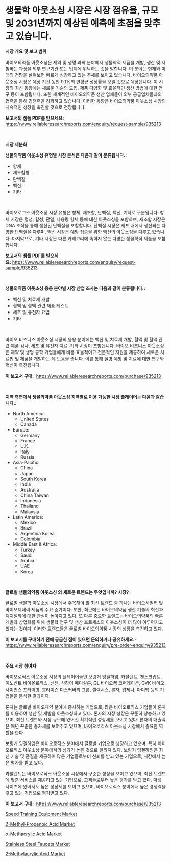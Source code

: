 <p><h1>생물학 아웃소싱 시장은 시장 점유율, 규모 및 2031년까지 예상된 예측에 초점을 맞추고 있습니다.</h1></p><p><strong>시장 개요 및 보고 범위</strong></p>
<p><p>바이오의약품 아웃소싱은 제약 및 생명 과학 분야에서 생물학적 제품을 개발, 생산 및 시험하는 과정을 외부 연구기관 또는 업체에 위탁하는 것을 말합니다. 이 분야는 현재와 미래의 전망을 살펴보면 빠르게 성장하고 있는 추세를 보이고 있습니다. 바이오의약품 아웃소싱 시장은 예상 기간 동안 9.1%의 연평균 성장률을 보일 것으로 예상됩니다. 이 시장의 최신 동향에는 새로운 기술의 도입, 제품 다양화 및 효율적인 생산 방법에 대한 연구 등이 포함됩니다. 또한 세계적인 바이오의약품 생산 업체들이 외부 공급업체들과의 협력을 통해 경쟁력을 강화하고 있습니다. 이러한 동향은 바이오의약품 아웃소싱 시장의 지속적인 성장을 촉진할 것으로 전망됩니다.</p></p>
<p><strong>보고서의 샘플 PDF를 받으세요:</strong> <a href="https://www.reliableresearchreports.com/enquiry/request-sample/935213">https://www.reliableresearchreports.com/enquiry/request-sample/935213</a></p>
<p>&nbsp;</p>
<p><strong>시장 세분화</strong></p>
<p><strong>생물의약품 아웃소싱 유형별 시장 분석은 다음과 같이 분류됩니다.:</strong></p>
<p><ul><li>항체</li><li>재조합형</li><li>단백질</li><li>백신</li><li>기타</li></ul></p>
<p>&nbsp;</p>
<p><p>바이오로그스 아웃소싱 시장 유형은 항체, 재조합, 단백질, 백신, 기타로 구분됩니다. 항체 시장은 혈청, 합성, 단일, 다용량 항체 등에 대한 아웃소싱을 포함하며, 재조합 시장은 DNA 조작을 통해 생산된 단백질을 포함합니다. 단백질 시장은 세포 내에서 생산되는 다양한 단백질을 다루며, 백신 시장은 예방 접종을 위한 백신의 아웃소싱을 다루고 있습니다. 마지막으로, 기타 시장은 다른 카테고리에 속하지 않는 다양한 생물학적 제품을 포함합니다.</p></p>
<p><strong>보고서의 샘플 PDF를 받으세요:</strong>&nbsp;<a href="https://www.reliableresearchreports.com/enquiry/request-sample/935213">https://www.reliableresearchreports.com/enquiry/request-sample/935213</a></p>
<p>&nbsp;</p>
<p><strong> 생물의약품 아웃소싱 응용 분야별 시장 산업 조사는 다음과 같이 분류됩니다.:</strong></p>
<p><ul><li>백신 및 치료제 개발</li><li>혈액 및 혈액 관련 제품 테스트</li><li>세포 및 유전자 요법</li><li>기타</li></ul></p>
<p>&nbsp;</p>
<p><p>바이오 비즈니스 아웃소싱 시장의 응용 분야에는 백신 및 치료제 개발, 혈액 및 혈액 관련 제품 검사, 세포 및 유전자 치료, 기타 시장이 포함됩니다. 바이오 비즈니스 아웃소싱은 제약 및 생명 공학 기업들에게 비용 효율적이고 전문적인 지원을 제공하여 새로운 치료법 및 제품을 개발하는 데 도움을 줍니다. 이를 통해 질병 예방 및 치료에 대한 연구와 혁신이 촉진됩니다.</p></p>
<p><strong>이 보고서 구매:</strong>&nbsp; <a href="https://www.reliableresearchreports.com/purchase/935213">https://www.reliableresearchreports.com/purchase/935213</a></p>
<p>&nbsp;</p>
<p><strong>지역 측면에서 생물의약품 아웃소싱 지역별로 이용 가능한 시장 플레이어는 다음과 같습니다.:</strong></p>
<p><ul>
    <li>
        North America:
        <ul>
            <li>United States</li>
            <li>Canada</li>
        </ul>
    </li>
    <li>
        Europe:
        <ul>
            <li>Germany</li>
            <li>France</li>
            <li>U.K.</li>
            <li>Italy</li>
            <li>Russia</li>
        </ul>
    </li>
    <li>
        Asia-Pacific:
        <ul>
            <li>China</li>
            <li>Japan</li>
            <li>South Korea</li>
            <li>India</li>
            <li>Australia</li>
            <li>China Taiwan</li>
            <li>Indonesia</li>
            <li>Thailand</li>
            <li>Malaysia</li>
        </ul>
    </li>
    <li>
        Latin America:
        <ul>
            <li>Mexico</li>
            <li>Brazil</li>
            <li>Argentina Korea</li>
            <li>Colombia</li>
        </ul>
    </li>
    <li>
        Middle East & Africa:
        <ul>
            <li>Turkey</li>
            <li>Saudi</li>
            <li>Arabia</li>
            <li>UAE</li>
            <li>Korea</li>
        </ul>
    </li>
    </ul></p>
<p>&nbsp;</p>
<p><strong>글로벌 생물의약품 아웃소싱 의 새로운 트렌드는 무엇입니까? 시장?</strong></p>
<p><p>글로벌 생물학 아웃소싱 시장에서 주목해야 할 최신 트렌드 중 하나는 바이오시밀러 및 바이오제네릭 제품의 수요 증가이다. 또한, 최근에는 바이오의약품 생산 기술의 혁신과 디지털화에 대한 관심이 높아지고 있다. 또 다른 중요한 트렌드는 바이오의약품의 빠른 개발과 상업화를 위해 생물학 연구 및 생산 프로세스의 아웃소싱이 더 많이 이루어지고 있다는 것이다. 이러한 트렌드들은 글로벌 바이오의약품 시장의 성장을 촉진하고 있다.</p></p>
<p><strong>이 보고서를 구매하기 전에 궁금한 점이 있으면 문의하거나 공유하세요.</strong>- <a href="https://www.reliableresearchreports.com/enquiry/pre-order-enquiry/935213">https://www.reliableresearchreports.com/enquiry/pre-order-enquiry/935213</a></p>
<p>&nbsp;</p>
<p><strong>주요 시장 참여자</strong></p>
<p><p>바이오로직스 아웃소싱 시장의 플레이어들인 보링거 잉겔하임, 카탈렌트, 겐스크립트, 이노벤트 바이올로직스, 신젠, 상하이 메디실론, GL 바이오켐 코퍼레이션, GVK 바이오사이언스 프라이빗, 호라이즌 디스커버리 그룹, 셀렉시스, 론자, 압제나, 아디맵 등의 기업들을 분석한 결과이다.</p><p>론자는 글로벌 바이오제약 분야에 종사하는 기업으로, 많은 바이오로직스 기업들이 론자를 이용하여 생산 및 개발을 아웃소싱하고 있다. 론자의 시장 성장은 꾸준히 상승하고 있으며, 최신 트렌드와 시장 규모에 있어선 획기적인 성장세를 보이고 있다. 론자의 매출액은 매년 꾸준한 증가세를 보여주고 있으며, 바이오로직스 아웃소싱 시장에서 중요한 역할을 한다. </p><p>보링거 잉겔하임은 바이오로직스 분야에서 글로벌 기업으로 성장하고 있으며, 특히 바이오로직스 아웃소싱 분야에서의 성과가 높은 것으로 알려져 있다. 보링거 잉겔하임은 최신 기술 및 품질을 제공하여 많은 기업들로부터 신뢰를 받고 있는 기업으로, 시장에서 높은 평가를 받고 있다.</p><p>카탈렌트는 바이오로직스 아웃소싱 시장에서 꾸준한 성장을 보이고 있으며, 최신 트렌드에 맞춘 서비스를 제공하고 있는 기업으로, 고객들로부터 높은 평가를 받고 있다. 마켓 사이즈에 있어서도 높은 성장세를 보이고 있으며, 바이오로직스 분야에서 높은 경쟁력을 갖고 있는 기업으로 평가받고 있다.</p></p>
<p><strong>이 보고서 구매:</strong>&nbsp;&nbsp;<a href="https://www.reliableresearchreports.com/purchase/935213">https://www.reliableresearchreports.com/purchase/935213</a></p>
<p><p><a href="https://view.publitas.com/reportprime-1/speed-training-equipment-market-size-and-growth-market-segmentation-regional-and-country-breakdowns-and-market-trends-for-period-from-2024-2031/">Speed Training Equipment Market</a></p><p><a href="https://forested-sushi-9b0.notion.site/2-Methyl-Propenoic-Acid-Market-Research-Report-Provides-Critical-Insights-that-can-help-Shape-Busine-1f9bdbd95b1748a8860e624d42d0b247">2-Methyl-Propenoic Acid Market</a></p><p><a href="https://lydian-appliance-61d.notion.site/Decoding-the-Methacrylic-Acid-Market-A-Deep-Dive-into-the-Latest-Market-Trends-Market-Segmentati-fc63128e02fd434ebff505a4e425c98b">α-Methacrylic Acid Market</a></p><p><a href="https://view.publitas.com/reportprime-1/stainless-steel-faucets-market-analysis-examines-its-scope-on-growth-opportunities-and-forecasted-trends-spanning-from-2024-to-2031/">Stainless Steel Faucets Market</a></p><p><a href="https://summer-dogwood-3e9.notion.site/2-Methylacrylic-Acid-Market-Size-Share-Trends-Analysis-Report-By-Material-By-Type-By-End-user--586c2e8c1fb9430ea5e2c02192fed7c9">2-Methylacrylic Acid Market</a></p></p>
